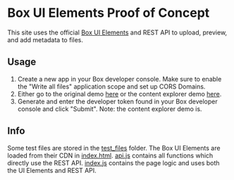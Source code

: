 # Box UI Elements Proof of Concept

This site uses the official [Box UI Elements](https://developer.box.com/guides/embed/ui-elements/) and REST API to upload, preview, and add metadata to files.

## Usage

1. Create a new app in your Box developer console. Make sure to enable the "Write all files" application scope and set up CORS Domains.
2. Either go to the original demo [here](https://IanSmithSH.github.io/Box-POC) or the content explorer demo [here](https://iansmithsh.github.io/Box-POC/explorer.html).
3. Generate and enter the developer token found in your Box developer console and click "Submit".
   Note: the content explorer demo is.

## Info

Some test files are stored in the [test_files](test_files/) folder. The Box UI Elements are loaded from their CDN in [index.html](index.html). [api.js](js/api.js) contains all functions which directly use the REST API. [index.js](js/index.js) contains the page logic and uses both the UI Elements and REST API.
